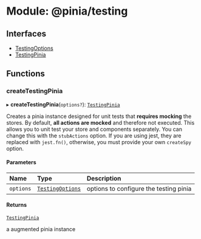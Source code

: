 # Module: @pinia/testing

## Interfaces

- [TestingOptions](interfaces/TestingOptions.md)
- [TestingPinia](interfaces/TestingPinia.md)

## Functions

### createTestingPinia

▸ **createTestingPinia**(`options?`): [`TestingPinia`](interfaces/TestingPinia.md)

Creates a pinia instance designed for unit tests that **requires mocking**
the stores. By default, **all actions are mocked** and therefore not
executed. This allows you to unit test your store and components separately.
You can change this with the `stubActions` option. If you are using jest,
they are replaced with `jest.fn()`, otherwise, you must provide your own
`createSpy` option.

#### Parameters

| Name | Type | Description |
| :------ | :------ | :------ |
| `options` | [`TestingOptions`](interfaces/TestingOptions.md) | options to configure the testing pinia |

#### Returns

[`TestingPinia`](interfaces/TestingPinia.md)

a augmented pinia instance
